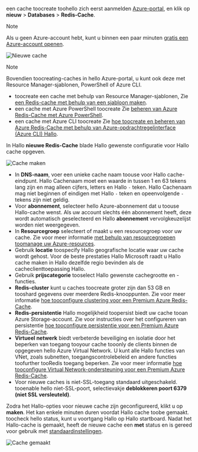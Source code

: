 een cache toocreate toohello zich eerst aanmelden [Azure-portal](https://portal.azure.com), en klik op **nieuw** > **Databases** > **Redis-Cache**.

> [!NOTE]
> Als u geen Azure-account hebt, kunt u binnen een paar minuten [gratis een Azure-account openen](https://azure.microsoft.com/pricing/free-trial/?WT.mc_id=redis_cache_hero).
> 
> 

![Nieuwe cache](media/redis-cache-create/redis-cache-new-cache-menu.png)

> [!NOTE]
> Bovendien toocreating-caches in hello Azure-portal, u kunt ook deze met Resource Manager-sjablonen, PowerShell of Azure CLI.
> 
> * toocreate een cache met behulp van Resource Manager-sjablonen, Zie [een Redis-cache met behulp van een sjabloon maken](../articles/redis-cache/cache-redis-cache-arm-provision.md).
> * een cache met Azure PowerShell toocreate Zie [beheren van Azure Redis-Cache met Azure PowerShell](../articles/redis-cache/cache-howto-manage-redis-cache-powershell.md).
> * een cache met Azure CLI toocreate Zie [hoe toocreate en beheren van Azure Redis-Cache met behulp van Azure-opdrachtregelinterface (Azure CLI) Hallo](../articles/redis-cache/cache-manage-cli.md).
> 
> 

In Hallo **nieuwe Redis-Cache** blade Hallo gewenste configuratie voor Hallo cache opgeven.

![Cache maken](media/redis-cache-create/redis-cache-cache-create.png) 

* In **DNS-naam**, voer een unieke cache naam toouse voor Hallo cache-eindpunt. Hallo Cachenaam moet een waarde in tussen 1 en 63 tekens lang zijn en mag alleen cijfers, letters en Hallo `-` teken. Hallo Cachenaam mag niet beginnen of eindigen met Hallo `-` teken en opeenvolgende `-` tekens zijn niet geldig.
* Voor **abonnement**, selecteer hello Azure-abonnement dat u toouse Hallo-cache wenst. Als uw account slechts één abonnement heeft, deze wordt automatisch geselecteerd en Hallo **abonnement** vervolgkeuzelijst worden niet weergegeven.
* In **Resourcegroep** selecteert of maakt u een resourcegroep voor uw cache. Zie voor meer informatie [met behulp van resourcegroepen toomanage uw Azure-resources](../articles/azure-resource-manager/resource-group-overview.md). 
* Gebruik **locatie** toospecify Hallo geografische locatie waar uw cache wordt gehost. Voor de beste prestaties Hallo Microsoft raadt u Hallo cache maken in Hallo dezelfde regio bevinden als de cacheclienttoepassing Hallo.
* Gebruik **prijscategorie** tooselect Hallo gewenste cachegrootte en -functies.
* **Redis-cluster** kunt u caches toocreate groter zijn dan 53 GB en tooshard gegevens over meerdere Redis-knooppunten. Zie voor meer informatie [hoe tooconfigure clustering voor een Premium Azure Redis-Cache](../articles/redis-cache/cache-how-to-premium-clustering.md).
* **Redis-persistentie** Hallo mogelijkheid toopersist biedt uw cache tooan Azure Storage-account. Zie voor instructies over het configureren van persistentie [hoe tooconfigure persistentie voor een Premium Azure Redis-Cache](../articles/redis-cache/cache-how-to-premium-persistence.md).
* **Virtueel netwerk** biedt verbeterde beveiliging en isolatie door het beperken van toegang tooyour cache tooonly de clients binnen de opgegeven hello Azure Virtual Network. U kunt alle Hallo functies van VNet, zoals subnetten, toegangscontrolebeleid en andere functies toofurther tooRedis toegang beperken. Zie voor meer informatie [hoe tooconfigure Virtual Network-ondersteuning voor een Premium Azure Redis-Cache](../articles/redis-cache/cache-how-to-premium-vnet.md).
* Voor nieuwe caches is niet-SSL-toegang standaard uitgeschakeld. tooenable hello niet-SSL-poort, selectievakje **deblokkeren poort 6379 (niet SSL versleuteld)**.

Zodra het Hallo-opties voor nieuwe cache zijn geconfigureerd, klikt u op **maken**. Het kan enkele minuten duren voordat Hallo cache toobe gemaakt. toocheck hello status, kunt u voortgang Hallo op Hallo startboard. Nadat het Hallo-cache is gemaakt, heeft de nieuwe cache een **met** status en is gereed voor gebruik met [standaardinstellingen](../articles/redis-cache/cache-configure.md#default-redis-server-configuration).

![Cache gemaakt](media/redis-cache-create/redis-cache-cache-created.png)

